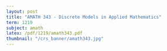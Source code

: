 ```yaml
---
layout: post
title: "AMATH 343 - Discrete Models in Applied Mathematics"
term: 1219
subject: amath
latex: /pdf/1219/amath343.pdf
thumbnail: "/crs_banner/amath343.jpg"
---
```

